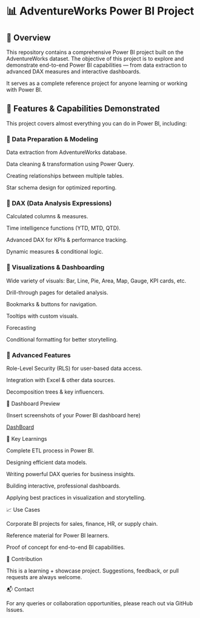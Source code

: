 # 📊 AdventureWorks Power BI Project
## 📝 Overview

This repository contains a comprehensive Power BI project built on the AdventureWorks dataset. The objective of this project is to explore and demonstrate end-to-end Power BI capabilities — from data extraction to advanced DAX measures and interactive dashboards.

It serves as a complete reference project for anyone learning or working with Power BI.

## 🚀 Features & Capabilities Demonstrated

This project covers almost everything you can do in Power BI, including:

### 🔹 Data Preparation & Modeling

Data extraction from AdventureWorks database.

Data cleaning & transformation using Power Query.

Creating relationships between multiple tables.

Star schema design for optimized reporting.

### 🔹 DAX (Data Analysis Expressions)

Calculated columns & measures.

Time intelligence functions (YTD, MTD, QTD).

Advanced DAX for KPIs & performance tracking.

Dynamic measures & conditional logic.

### 🔹 Visualizations & Dashboarding

Wide variety of visuals: Bar, Line, Pie, Area, Map, Gauge, KPI cards, etc.

Drill-through pages for detailed analysis.

Bookmarks & buttons for navigation.

Tooltips with custom visuals.

Forecasting

Conditional formatting for better storytelling.

### 🔹 Advanced Features

Role-Level Security (RLS) for user-based data access.

Integration with Excel & other data sources.

Decomposition trees & key influencers.

📸 Dashboard Preview

(Insert screenshots of your Power BI dashboard here)

[DashBoard](https://github.com/user-attachments/files/22676212/POWER.BI.PROJECT.pdf)

🔑 Key Learnings

Complete ETL process in Power BI.

Designing efficient data models.

Writing powerful DAX queries for business insights.

Building interactive, professional dashboards.

Applying best practices in visualization and storytelling.

📈 Use Cases

Corporate BI projects for sales, finance, HR, or supply chain.

Reference material for Power BI learners.

Proof of concept for end-to-end BI capabilities.

🤝 Contribution

This is a learning + showcase project. Suggestions, feedback, or pull requests are always welcome.

📬 Contact

For any queries or collaboration opportunities, please reach out via GitHub Issues.
